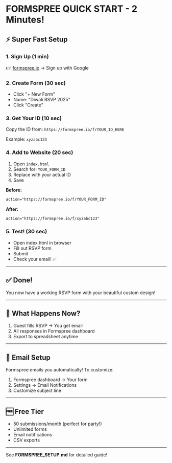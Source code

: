 # FORMSPREE QUICK START - 2 Minutes!

## ⚡ Super Fast Setup

### 1. Sign Up (1 min)
👉 [formspree.io](https://formspree.io) → Sign up with Google

### 2. Create Form (30 sec)
- Click "+ New Form"
- Name: "Diwali RSVP 2025"
- Click "Create"

### 3. Get Your ID (10 sec)
Copy the ID from: `https://formspree.io/f/YOUR_ID_HERE`

Example: `xyzabc123`

### 4. Add to Website (20 sec)
1. Open `index.html`
2. Search for: `YOUR_FORM_ID`
3. Replace with your actual ID
4. Save

**Before:**
```html
action="https://formspree.io/f/YOUR_FORM_ID"
```

**After:**
```html
action="https://formspree.io/f/xyzabc123"
```

### 5. Test! (30 sec)
- Open index.html in browser
- Fill out RSVP form
- Submit
- Check your email! ✅

---

## ✅ Done!

You now have a working RSVP form with your beautiful custom design!

---

## 🎯 What Happens Now?

1. Guest fills RSVP → You get email
2. All responses in Formspree dashboard
3. Export to spreadsheet anytime

---

## 📧 Email Setup

Formspree emails you automatically! To customize:
1. Formspree dashboard → Your form
2. Settings → Email Notifications
3. Customize subject line

---

## 🆓 Free Tier

- 50 submissions/month (perfect for party!)
- Unlimited forms
- Email notifications
- CSV exports

---

See **FORMSPREE_SETUP.md** for detailed guide!
